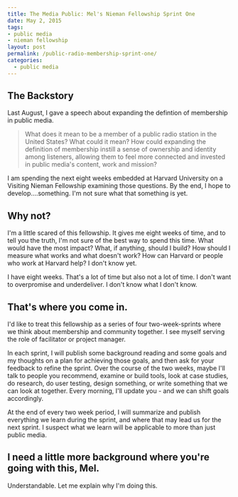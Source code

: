 ```yaml
---
title: The Media Public: Mel's Nieman Fellowship Sprint One
date: May 2, 2015
tags:
- public media
- nieman fellowship
layout: post
permalink: /public-radio-membership-sprint-one/
categories:
  - public media
---
```


## The Backstory

Last August, I gave a speech about expanding the defintion of membership in public media.

>What does it mean to be a member of a public radio station in the United States? What could it mean? How could expanding the definition of membership instill a sense of ownership and identity among listeners, allowing them to feel more connected and invested in public media's content, work and mission?

I am spending the next eight weeks embedded at Harvard University on a Visiting Nieman Fellowship examining those questions. By the end, I hope to develop....something. I'm not sure what that something is yet. 

## Why not?

I'm a little scared of this fellowship. It gives me eight weeks of time, and to tell you the truth, I'm not sure of the best way to spend this time. What would have the most impact? What, if anything, should I build? How should I measure what works and what doesn't work? How can Harvard or people who work at Harvard help? I don't know yet.

I have eight weeks. That's a lot of time but also not a lot of time. I don't want to overpromise and underdeliver. I don't know what I don't know.  

## That's where you come in.

I'd like to treat this fellowship as a series of four two-week-sprints where we think about membership and community together. I see myself serving the role of facilitator or project manager. 

In each sprint, I will publish some background reading and some goals and my thoughts on a plan for achieving those goals, and then ask for your feedback to refine the sprint. Over the course of the two weeks, maybe I'll talk to people you recommend, examine or build tools, look at case studies, do research, do user testing, design something, or write something that we can look at together. Every morning, I'll update you - and we can shift goals accordingly.

At the end of every two week period, I will summarize and publish everything we learn during the sprint, and where that may lead us for the next sprint. I suspect what we learn will be applicable to more than just public media.

## I need a little more background where you're going with this, Mel.

Understandable. Let me explain why I'm doing this.
